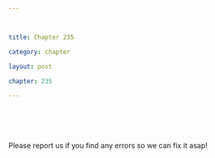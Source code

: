 ```yaml
---



title: Chapter 235

category: chapter

layout: post

chapter: 235

---
```




<br><br><br><br>
Please report us if you find any errors so we can fix it asap!